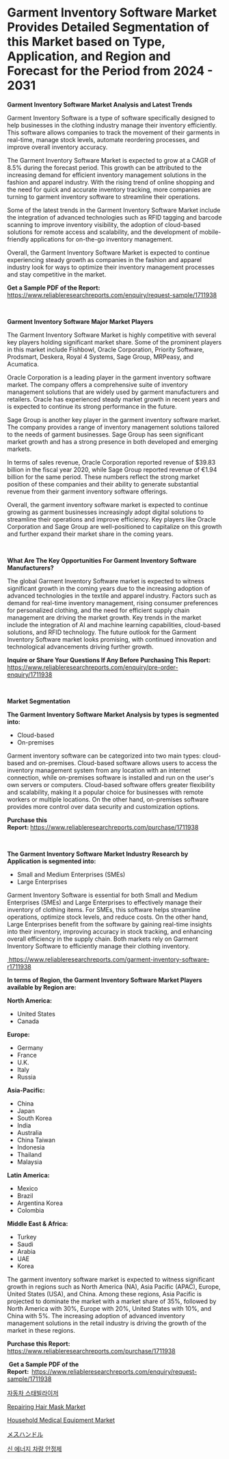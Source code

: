 <p><h1>Garment Inventory Software Market Provides Detailed Segmentation of this Market based on Type, Application, and Region and Forecast for the Period from 2024 - 2031</h1></p><p><strong>Garment Inventory Software Market Analysis and Latest Trends</strong></p>
<p><p>Garment Inventory Software is a type of software specifically designed to help businesses in the clothing industry manage their inventory efficiently. This software allows companies to track the movement of their garments in real-time, manage stock levels, automate reordering processes, and improve overall inventory accuracy.</p><p>The Garment Inventory Software Market is expected to grow at a CAGR of 8.5% during the forecast period. This growth can be attributed to the increasing demand for efficient inventory management solutions in the fashion and apparel industry. With the rising trend of online shopping and the need for quick and accurate inventory tracking, more companies are turning to garment inventory software to streamline their operations.</p><p>Some of the latest trends in the Garment Inventory Software Market include the integration of advanced technologies such as RFID tagging and barcode scanning to improve inventory visibility, the adoption of cloud-based solutions for remote access and scalability, and the development of mobile-friendly applications for on-the-go inventory management.</p><p>Overall, the Garment Inventory Software Market is expected to continue experiencing steady growth as companies in the fashion and apparel industry look for ways to optimize their inventory management processes and stay competitive in the market.</p></p>
<p><strong>Get a Sample PDF of the Report:&nbsp;</strong> <a href="https://www.reliableresearchreports.com/enquiry/request-sample/1711938">https://www.reliableresearchreports.com/enquiry/request-sample/1711938</a></p>
<p>&nbsp;</p>
<p><strong>Garment Inventory Software Major Market Players</strong></p>
<p><p>The Garment Inventory Software Market is highly competitive with several key players holding significant market share. Some of the prominent players in this market include Fishbowl, Oracle Corporation, Priority Software, Prodsmart, Deskera, Royal 4 Systems, Sage Group, MRPeasy, and Acumatica.</p><p>Oracle Corporation is a leading player in the garment inventory software market. The company offers a comprehensive suite of inventory management solutions that are widely used by garment manufacturers and retailers. Oracle has experienced steady market growth in recent years and is expected to continue its strong performance in the future.</p><p>Sage Group is another key player in the garment inventory software market. The company provides a range of inventory management solutions tailored to the needs of garment businesses. Sage Group has seen significant market growth and has a strong presence in both developed and emerging markets.</p><p>In terms of sales revenue, Oracle Corporation reported revenue of $39.83 billion in the fiscal year 2020, while Sage Group reported revenue of €1.94 billion for the same period. These numbers reflect the strong market position of these companies and their ability to generate substantial revenue from their garment inventory software offerings.</p><p>Overall, the garment inventory software market is expected to continue growing as garment businesses increasingly adopt digital solutions to streamline their operations and improve efficiency. Key players like Oracle Corporation and Sage Group are well-positioned to capitalize on this growth and further expand their market share in the coming years.</p></p>
<p>&nbsp;</p>
<p><strong>What Are The Key Opportunities For Garment Inventory Software Manufacturers?</strong></p>
<p><p>The global Garment Inventory Software market is expected to witness significant growth in the coming years due to the increasing adoption of advanced technologies in the textile and apparel industry. Factors such as demand for real-time inventory management, rising consumer preferences for personalized clothing, and the need for efficient supply chain management are driving the market growth. Key trends in the market include the integration of AI and machine learning capabilities, cloud-based solutions, and RFID technology. The future outlook for the Garment Inventory Software market looks promising, with continued innovation and technological advancements driving further growth.</p></p>
<p><strong>Inquire or Share Your Questions If Any Before Purchasing This Report:</strong> <a href="https://www.reliableresearchreports.com/enquiry/pre-order-enquiry/1711938">https://www.reliableresearchreports.com/enquiry/pre-order-enquiry/1711938</a></p>
<p>&nbsp;</p>
<p><strong>Market Segmentation</strong></p>
<p><strong>The Garment Inventory Software Market Analysis by types is segmented into:</strong></p>
<p><ul><li>Cloud-based</li><li>On-premises</li></ul></p>
<p><p>Garment inventory software can be categorized into two main types: cloud-based and on-premises. Cloud-based software allows users to access the inventory management system from any location with an internet connection, while on-premises software is installed and run on the user's own servers or computers. Cloud-based software offers greater flexibility and scalability, making it a popular choice for businesses with remote workers or multiple locations. On the other hand, on-premises software provides more control over data security and customization options.</p></p>
<p><strong>Purchase this Report:&nbsp;</strong><a href="https://www.reliableresearchreports.com/purchase/1711938">https://www.reliableresearchreports.com/purchase/1711938</a></p>
<p>&nbsp;</p>
<p><strong>The Garment Inventory Software Market Industry Research by Application is segmented into:</strong></p>
<p><ul><li>Small and Medium Enterprises (SMEs)</li><li>Large Enterprises</li></ul></p>
<p><p>Garment Inventory Software is essential for both Small and Medium Enterprises (SMEs) and Large Enterprises to effectively manage their inventory of clothing items. For SMEs, this software helps streamline operations, optimize stock levels, and reduce costs. On the other hand, Large Enterprises benefit from the software by gaining real-time insights into their inventory, improving accuracy in stock tracking, and enhancing overall efficiency in the supply chain. Both markets rely on Garment Inventory Software to efficiently manage their clothing inventory.</p></p>
<p><a href="https://www.reliableresearchreports.com/garment-inventory-software-r1711938">&nbsp;https://www.reliableresearchreports.com/garment-inventory-software-r1711938</a></p>
<p><strong>In terms of Region, the Garment Inventory Software Market Players available by Region are:</strong></p>
<p>
    <p> <strong> North America: </strong>
        <ul>
            <li>United States</li>
            <li>Canada</li>
        </ul>
        </p> 
    <p> <strong> Europe: </strong>
        <ul>
            <li>Germany</li>
            <li>France</li>
            <li>U.K.</li>
            <li>Italy</li>
            <li>Russia</li>
        </ul>
        </p> 
    <p> <strong> Asia-Pacific: </strong>
        <ul>
            <li>China</li>
            <li>Japan</li>
            <li>South Korea</li>
            <li>India</li>
            <li>Australia</li>
            <li>China Taiwan</li>
            <li>Indonesia</li>
            <li>Thailand</li>
            <li>Malaysia</li>
        </ul>
        </p> 
    <p> <strong> Latin America: </strong>
        <ul>
            <li>Mexico</li>
            <li>Brazil</li>
            <li>Argentina Korea</li>
            <li>Colombia</li>
        </ul>
        </p> 
    <p> <strong> Middle East & Africa: </strong>
        <ul>
            <li>Turkey</li>
            <li>Saudi</li>
            <li>Arabia</li>
            <li>UAE</li>
            <li>Korea</li>
        </ul>
    </p>
    </p>
<p><p>The garment inventory software market is expected to witness significant growth in regions such as North America (NA), Asia Pacific (APAC), Europe, United States (USA), and China. Among these regions, Asia Pacific is projected to dominate the market with a market share of 35%, followed by North America with 30%, Europe with 20%, United States with 10%, and China with 5%. The increasing adoption of advanced inventory management solutions in the retail industry is driving the growth of the market in these regions.</p></p>
<p><strong>Purchase this Report: </strong><a href="https://www.reliableresearchreports.com/purchase/1711938">https://www.reliableresearchreports.com/purchase/1711938</a></p>
<p>&nbsp;<strong>Get a Sample PDF of the Report:&nbsp;&nbsp;</strong><a href="https://www.reliableresearchreports.com/enquiry/request-sample/1711938">https://www.reliableresearchreports.com/enquiry/request-sample/1711938</a></p>
<p><strong></strong></p>
<p><p><a href="https://github.com/xvz497517413/Market-Research-Report-List-4/blob/main/412191285513.md">자동차 스태빌라이저</a></p><p><a href="https://www.linkedin.com/pulse/repairing-hair-mask-market-size-growth-industry-analysis-segmentation-vhpuf?trackingId=6rtU33rdS0awkw4k0puabw%3D%3D">Repairing Hair Mask Market</a></p><p><a href="https://medium.com/@keith.brown8975/comprehensive-analysis-of-the-global-household-medical-equipment-market-growth-trends-market-fd9b37bec303">Household Medical Equipment Market</a></p><p><a href="https://github.com/NikitaBruen/Market-Research-Report-List-2/blob/main/919491768463.md">メスハンドル</a></p><p><a href="https://github.com/vskv4779xr1/Market-Research-Report-List-4/blob/main/207556585514.md">신 에너지 차량 안정제</a></p></p>